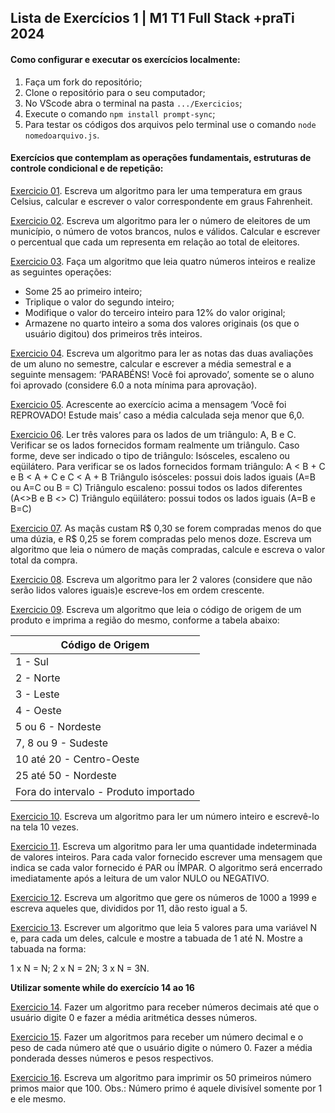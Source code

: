 ## Lista de Exercícios 1 | M1 T1 Full Stack +praTi 2024

#### Como configurar e executar os exercícios localmente:

1. Faça um fork do repositório;
2. Clone o repositório para o seu computador;
3. No VScode abra o terminal na pasta `.../Exercicios`;
4. Execute o comando `npm install prompt-sync`;
5. Para testar os códigos dos arquivos pelo terminal use o comando `node nomedoarquivo.js`.

#### Exercícios que contemplam as operações fundamentais, estruturas de controle condicional e de repetição:

[Exercicio 01](https://github.com/luiznslobato/exercicios1-modulo1-turma1-fullstack-maisprati-2024/blob/main/Exercicios/exercicio1.js). Escreva um algoritmo para ler uma temperatura em graus Celsius, calcular e escrever o valor correspondente em graus Fahrenheit.

[Exercicio 02](https://github.com/luiznslobato/exercicios1-modulo1-turma1-fullstack-maisprati-2024/blob/main/Exercicios/exercicio2.js). Escreva um algoritmo para ler o número de eleitores de um município, o número de votos brancos, nulos e válidos. Calcular e escrever o percentual que cada um representa em relação ao total de eleitores.

[Exercicio 03](https://github.com/luiznslobato/exercicios1-modulo1-turma1-fullstack-maisprati-2024/blob/main/Exercicios/exercicio3.js). Faça um algoritmo que leia quatro números inteiros e realize as seguintes operações:

- Some 25 ao primeiro inteiro;
- Triplique o valor do segundo inteiro;
- Modifique o valor do terceiro inteiro para 12% do valor original;
- Armazene no quarto inteiro a soma dos valores originais (os que o usuário digitou) dos primeiros três inteiros.

[Exercicio 04](https://github.com/luiznslobato/exercicios1-modulo1-turma1-fullstack-maisprati-2024/blob/main/Exercicios/exercicio4.js). Escreva um algoritmo para ler as notas das duas avaliações de um aluno no semestre, calcular e escrever a média semestral e a seguinte mensagem: ‘PARABÉNS! Você foi aprovado’, somente se o aluno foi aprovado (considere 6.0 a nota mínima para aprovação).

[Exercicio 05](https://github.com/luiznslobato/exercicios1-modulo1-turma1-fullstack-maisprati-2024/blob/main/Exercicios/exercicio5.js). Acrescente ao exercício acima a mensagem ‘Você foi REPROVADO! Estude mais’ caso a média calculada seja menor que 6,0.

[Exercicio 06](https://github.com/luiznslobato/exercicios1-modulo1-turma1-fullstack-maisprati-2024/blob/main/Exercicios/exercicio6.js). Ler três valores para os lados de um triângulo: A, B e C. Verificar se os lados fornecidos formam realmente um triângulo. Caso forme, deve ser indicado o tipo de triângulo: Isósceles, escaleno ou eqüilátero. Para verificar se os lados fornecidos formam triângulo: A < B + C e B < A + C e C < A + B
Triângulo isósceles: possui dois lados iguais (A=B ou A=C ou B = C)
Triângulo escaleno: possui todos os lados diferentes (A<>B e B <> C)
Triângulo eqüilátero: possui todos os lados iguais (A=B e B=C)

[Exercicio 07](https://github.com/luiznslobato/exercicios1-modulo1-turma1-fullstack-maisprati-2024/blob/main/Exercicios/exercicio7.js). As maçãs custam R$ 0,30 se forem compradas menos do que uma dúzia, e R$ 0,25 se forem compradas pelo menos doze. Escreva um algoritmo que leia o número de maçãs compradas, calcule e escreva o valor total da compra.

[Exercicio 08](https://github.com/luiznslobato/exercicios1-modulo1-turma1-fullstack-maisprati-2024/blob/main/Exercicios/exercicio8.js). Escreva um algoritmo para ler 2 valores (considere que não serão lidos valores iguais)e escreve-los em ordem crescente.

[Exercicio 09](https://github.com/luiznslobato/exercicios1-modulo1-turma1-fullstack-maisprati-2024/blob/main/Exercicios/exercicio9.js). Escreva um algoritmo que leia o código de origem de um produto e imprima a região do mesmo, conforme a tabela abaixo:

| Código de Origem  |
|-------------------|
| 1 - Sul           |
| 2 - Norte         |
| 3 - Leste         |
| 4 - Oeste         |
| 5 ou 6 - Nordeste |
| 7, 8 ou 9 - Sudeste |
| 10 até 20 - Centro-Oeste |
| 25 até 50 - Nordeste |
| Fora do intervalo - Produto importado |

[Exercicio 10](https://github.com/luiznslobato/exercicios1-modulo1-turma1-fullstack-maisprati-2024/blob/main/Exercicios/exercicio10.js). Escreva um algoritmo para ler um número inteiro e escrevê-lo na tela 10 vezes.

[Exercicio 11](https://github.com/luiznslobato/exercicios1-modulo1-turma1-fullstack-maisprati-2024/blob/main/Exercicios/exercicio11.js). Escreva um algoritmo para ler uma quantidade indeterminada de valores inteiros. Para cada valor fornecido escrever uma mensagem que indica se cada valor fornecido é PAR ou ÍMPAR. O algoritmo será encerrado imediatamente após a leitura de um valor NULO ou NEGATIVO.

[Exercicio 12](https://github.com/luiznslobato/exercicios1-modulo1-turma1-fullstack-maisprati-2024/blob/main/Exercicios/exercicio12.js). Escreva um algoritmo que gere os números de 1000 a 1999 e escreva aqueles que, divididos por 11, dão resto igual a 5.

[Exercicio 13](https://github.com/luiznslobato/exercicios1-modulo1-turma1-fullstack-maisprati-2024/blob/main/Exercicios/exercicio13.js). Escrever um algoritmo que leia 5 valores para uma variável N e, para cada um deles, calcule e mostre a tabuada de 1 até N. Mostre a tabuada na forma:

1 x N = N;
2 x N = 2N;
3 x N = 3N.

**Utilizar somente while do exercício 14 ao 16**

[Exercicio 14](https://github.com/luiznslobato/exercicios1-modulo1-turma1-fullstack-maisprati-2024/blob/main/Exercicios/exercicio14.js). Fazer um algoritmo para receber números decimais até que o usuário digite 0 e fazer a média aritmética desses números.

[Exercicio 15](https://github.com/luiznslobato/exercicios1-modulo1-turma1-fullstack-maisprati-2024/blob/main/Exercicios/exercicio15.js). Fazer um algoritmos para receber um número decimal e o peso de cada número até que o usuário digite o número 0. Fazer a média ponderada desses números e pesos respectivos.

[Exercicio 16](https://github.com/luiznslobato/exercicios1-modulo1-turma1-fullstack-maisprati-2024/blob/main/Exercicios/exercicio16.js). Escreva um algoritmo para imprimir os 50 primeiros número primos maior que 100.
Obs.: Número primo é aquele divisível somente por 1 e ele mesmo.
